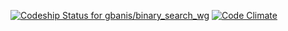 [ ![Codeship Status for gbanis/binary_search_wg](https://img.shields.io/codeship/9d425a80-4dc2-0132-edb7-1e6c3dad43cf.svg?style=flat-square)](https://codeship.com/projects/47484)
[![Code Climate](https://img.shields.io/codeclimate/github/gbanis/search_sort_algorithm_tests/badges/gpa.svg?style=flat-square)](https://codeclimate.com/github/gbanis/search_sort_algorithm_tests)


